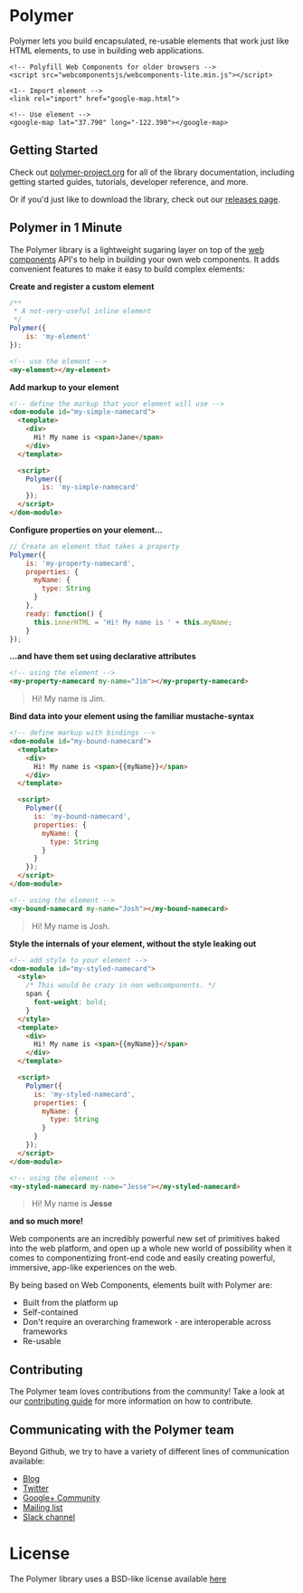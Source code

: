 # Polymer

Polymer lets you build encapsulated, re-usable elements that work just like HTML elements, to use in building web applications.

    <!-- Polyfill Web Components for older browsers -->
    <script src="webcomponentsjs/webcomponents-lite.min.js"></script>

    <1-- Import element -->
    <link rel="import" href="google-map.html">

    <!-- Use element -->
    <google-map lat="37.790" long="-122.390"></google-map>


## Getting Started

Check out [polymer-project.org](https://www.polymer-project.org) for all of the library documentation, including getting started guides, tutorials, developer reference, and more.

Or if you'd just like to download the library, check out our [releases page](https://github.com/polymer/polymer/releases).

## Polymer in 1 Minute

The Polymer library is a lightweight sugaring layer on top of the [web components](http://webcomponents.org/) API's to help in building your own web components. It adds convenient features to make it easy to build complex elements:

**Create and register a custom element**

```js
/**
 * A not-very-useful inline element
 */
Polymer({
    is: 'my-element'
});
```

```html
<!-- use the element -->
<my-element></my-element>
```

**Add markup to your element**

```html
<!-- define the markup that your element will use -->
<dom-module id="my-simple-namecard">
  <template>
    <div>
      Hi! My name is <span>Jane</span>
    </div>
  </template>

  <script>
    Polymer({
        is: 'my-simple-namecard'
    });
  </script>
</dom-module>
```

**Configure properties on your element...**

```js
// Create an element that takes a property
Polymer({
    is: 'my-property-namecard',
    properties: {
      myName: {
        type: String
      }
    },
    ready: function() {
      this.innerHTML = 'Hi! My name is ' + this.myName;
    }
});
```

**...and have them set using declarative attributes**

```html
<!-- using the element -->
<my-property-namecard my-name="Jim"></my-property-namecard>
```

> Hi! My name is Jim.

**Bind data into your element using the familiar mustache-syntax**

```html
<!-- define markup with bindings -->
<dom-module id="my-bound-namecard">
  <template>
    <div>
      Hi! My name is <span>{{myName}}</span>
    </div>
  </template>

  <script>
    Polymer({
      is: 'my-bound-namecard',
      properties: {
        myName: {
          type: String
        }
      }
    });
  </script>
</dom-module>
```

```html
<!-- using the element -->
<my-bound-namecard my-name="Josh"></my-bound-namecard>
```

> Hi! My name is Josh.

**Style the internals of your element, without the style leaking out**

```html
<!-- add style to your element -->
<dom-module id="my-styled-namecard">
  <style>
    /* This would be crazy in non webcomponents. */
    span {
      font-weight: bold;
    }
  </style>
  <template>
    <div>
      Hi! My name is <span>{{myName}}</span>
    </div>
  </template>

  <script>
    Polymer({
      is: 'my-styled-namecard',
      properties: {
        myName: {
          type: String
        }
      }
    });
  </script>
</dom-module>
```

```html
<!-- using the element -->
<my-styled-namecard my-name="Jesse"></my-styled-namecard>
```

> Hi! My name is **Jesse**

**and so much more!**

Web components are an incredibly powerful new set of primitives baked into the web platform, and open up a whole new world of possibility when it comes to componentizing front-end code and easily creating powerful, immersive, app-like experiences on the web.

By being based on Web Components, elements built with Polymer are:

* Built from the platform up
* Self-contained
* Don't require an overarching framework - are interoperable across frameworks
* Re-usable

## Contributing

The Polymer team loves contributions from the community! Take a look at our [contributing guide](CONTRIBUTING.md) for more information on how to contribute.

## Communicating with the Polymer team

Beyond Github, we try to have a variety of different lines of communication available:

* [Blog](https://blog.polymer-project-org)
* [Twitter](https://twitter.com/polymer)
* [Google+ Community](https://plus.sandbox.google.com/u/0/communities/115626364525706131031?cfem=1)
* [Mailing list](https://groups.google.com/forum/#!forum/polymer-dev)
* [Slack channel](http://bit.ly/polymerslack)

# License

The Polymer library uses a BSD-like license available [here](LICENSE.txt)
